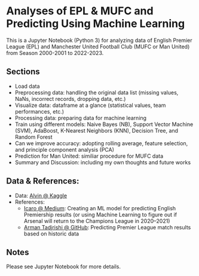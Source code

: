 # Analyses of EPL &amp; MUFC and Predicting Using Machine Learning
This is a Jupyter Notebook (Python 3) for analyzing data of English Premier League (EPL) and Manchester United Football Club (MUFC or Man United) from Season 2000-2001 to 2022-2023. 

## Sections
- Load data
- Preprocessing data: handling the original data list (missing values, NaNs, incorrect records, dropping data, etc.)
- Visualize data: dataframe at a glance (statistical values, team performances, etc.)
- Processing data: preparing data for machine learning
- Train using different models: Naive Bayes (NB), Support Vector Machine (SVM), AdaBoost, K-Nearest Neighbors (KNN), Decision Tree, and Random Forest
- Can we improve accuracy: adopting rolling average, feature selection, and principle component analysis (PCA)
- Prediction for Man United: similiar procedure for MUFC data
- Summary and Discussion: including my own thoughts and future works

## Data & References:
- Data: [Alvin @ Kaggle](https://www.kaggle.com/datasets/irkaal/english-premier-league-results)
- References:
  - [Icaro @ Medium](https://medium.com/analytics-vidhya/creating-an-ml-model-for-predicting-english-premiership-results-or-using-machine-learning-to-875b369c1b48): Creating an ML model for predicting English Premiership results (or using Machine Learning to figure out if Arsenal will return to the Champions League in 2020–2021)
  - [Arman Tadjrishi @ GitHub](https://armantee.github.io/predicting/): Predicting Premier League match results based on historic data
 
## Notes
Please see Jupyter Notebook for more details.
